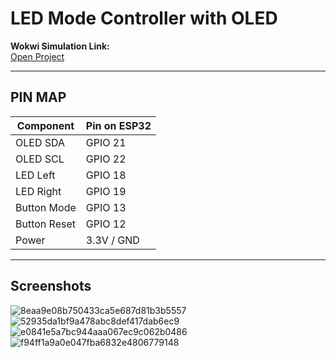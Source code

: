 # LED Mode Controller with OLED

**Wokwi Simulation Link:**  
[Open Project](https://wokwi.com/projects/445728441175956481)

---

## PIN MAP

| Component    | Pin on ESP32 |
| ------------ | ------------ |
| OLED SDA     | GPIO 21      |
| OLED SCL     | GPIO 22      |
| LED Left     | GPIO 18      |
| LED Right    | GPIO 19      |
| Button Mode  | GPIO 13      |
| Button Reset | GPIO 12      |
| Power        | 3.3V / GND   |

---
## Screenshots
![8eaa9e08b750433ca5e687d81b3b5557](https://github.com/user-attachments/assets/b6a6ca5b-e307-44dc-8cea-ea473618b03a)
![52935da1bf9a478abc8def417dab6ec9](https://github.com/user-attachments/assets/92b48daa-2706-40b3-84e1-a3c3686e507c)
![e0841e5a7bc944aaa067ec9c062b0486](https://github.com/user-attachments/assets/4e2f306a-6f1f-4c0b-ad5d-ddf7d8784175)
![f94ff1a9a0e047fba6832e4806779148](https://github.com/user-attachments/assets/9a8533b5-cfa7-4488-bd1c-a5b364c38b4c)
